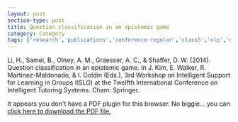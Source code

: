 ```yaml
---
layout: post
section-type: post
title: Question classification in an epistemic game
category: Category
tags: ['research','publications','conference-regular','class5','nlp','discourse','education-research']
---
```

Li, H., Samei, B., Olney, A. M., Graesser, A. C., & Shaffer, D. W. (2014). Question classification in an epistemic game. In J. Kim, E. Walker, R. Martinez-Maldonado, & I. Goldin (Eds.), 3rd Workshop on Intelligent Support for Learning in Groups (ISLG) at the Twelfth International Conference on Intelligent Tutoring Systems. Cham: Springer. 

<object data="https://umdrive.memphis.edu/aolney/public/publications/li-its-2014.pdf" type="application/pdf" width="100%" height="600px">
 
  <p>It appears you don't have a PDF plugin for this browser.
  No biggie... you can <a href="https://umdrive.memphis.edu/aolney/public/publications/li-its-2014.pdf">click here to
  download the PDF file.</a></p>
  
</object>
